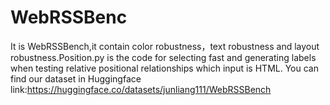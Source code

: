 # WebRSSBenc
It is WebRSSBench,it contain color robustness，text robustness and layout robustness.Position.py is the code for selecting fast and generating labels when testing relative positional relationships which input is HTML.
You can find our dataset in Huggingface link:https://huggingface.co/datasets/junliang111/WebRSSBench

